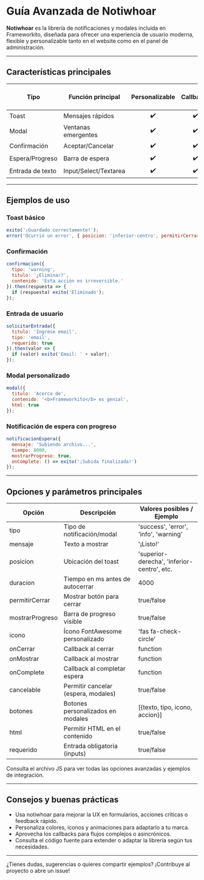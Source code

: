 # Guía Avanzada de Notiwhoar

**Notiwhoar** es la librería de notificaciones y modales incluida en Frameworkito, diseñada para ofrecer una experiencia de usuario moderna, flexible y personalizable tanto en el website como en el panel de administración.

---

## Características principales

| Tipo              | Función principal     | Personalizable | Callbacks | Animación | Progreso | Cancelable | Entrada de usuario |
|-------------------|----------------------|:-------------:|:---------:|:---------:|:--------:|:----------:|:------------------:|
| Toast             | Mensajes rápidos     |      ✔️       |    ✔️     |    ✔️     |   ✔️     |    ✔️      |         -          |
| Modal             | Ventanas emergentes  |      ✔️       |    ✔️     |    ✔️     |    -     |    ✔️      |         ✔️         |
| Confirmación      | Aceptar/Cancelar     |      ✔️       |    ✔️     |    ✔️     |    -     |    ✔️      |         -          |
| Espera/Progreso   | Barra de espera      |      ✔️       |    ✔️     |    ✔️     |   ✔️     |    ✔️      |         -          |
| Entrada de texto  | Input/Select/Textarea|      ✔️       |    ✔️     |    ✔️     |    -     |    ✔️      |         ✔️         |

---

## Ejemplos de uso

### Toast básico
```js
exito('¡Guardado correctamente!');
error('Ocurrió un error', { posicion: 'inferior-centro', permitirCerrar: true });
```

### Confirmación
```js
confirmacion({
  tipo: 'warning',
  titulo: '¿Eliminar?',
  contenido: 'Esta acción es irreversible.'
}).then(respuesta => {
  if (respuesta) exito('Eliminado');
});
```

### Entrada de usuario
```js
solicitarEntrada({
  titulo: 'Ingrese email',
  tipo: 'email',
  requerido: true
}).then(valor => {
  if (valor) exito('Email: ' + valor);
});
```

### Modal personalizado
```js
modal({
  titulo: 'Acerca de',
  contenido: '<b>Frameworkito</b> es genial',
  html: true
});
```

### Notificación de espera con progreso
```js
notificacionEspera({
  mensaje: 'Subiendo archivo...',
  tiempo: 8000,
  mostrarProgreso: true,
  onComplete: () => exito('¡Subida finalizada!')
});
```

---

## Opciones y parámetros principales

| Opción         | Descripción                                      | Valores posibles / Ejemplo           |
|----------------|--------------------------------------------------|--------------------------------------|
| tipo           | Tipo de notificación/modal                       | 'success', 'error', 'info', 'warning'|
| mensaje        | Texto a mostrar                                  | '¡Listo!'                            |
| posicion       | Ubicación del toast                              | 'superior-derecha', 'inferior-centro', etc. |
| duracion       | Tiempo en ms antes de autocerrar                 | 4000                                 |
| permitirCerrar | Mostrar botón para cerrar                        | true/false                           |
| mostrarProgreso| Barra de progreso visible                        | true/false                           |
| icono          | Ícono FontAwesome personalizado                  | 'fas fa-check-circle'                |
| onCerrar       | Callback al cerrar                               | function                             |
| onMostrar      | Callback al mostrar                              | function                             |
| onComplete     | Callback al completar espera                     | function                             |
| cancelable     | Permitir cancelar (espera, modales)              | true/false                           |
| botones        | Botones personalizados en modales                | [{texto, tipo, icono, accion}]       |
| html           | Permitir HTML en el contenido                    | true/false                           |
| requerido      | Entrada obligatoria (inputs)                     | true/false                           |

Consulta el archivo JS para ver todas las opciones avanzadas y ejemplos de integración.

---

## Consejos y buenas prácticas
- Usa notiwhoar para mejorar la UX en formularios, acciones críticas o feedback rápido.
- Personaliza colores, iconos y animaciones para adaptarlo a tu marca.
- Aprovecha los callbacks para flujos complejos o asincrónicos.
- Consulta el código fuente para extender o adaptar la librería según tus necesidades.

---

¿Tienes dudas, sugerencias o quieres compartir ejemplos? ¡Contribuye al proyecto o abre un issue!
